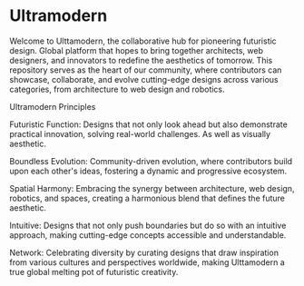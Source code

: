 # Ultramodern
Welcome to Ulttamodern, the collaborative hub for pioneering futuristic design. Global platform that hopes to bring together architects, web designers, and innovators to redefine the aesthetics of tomorrow. This repository serves as the heart of our community, where contributors can showcase, collaborate, and evolve cutting-edge designs across various categories, from architecture to web design and robotics.

Ultramodern Principles

Futuristic Function: Designs that not only look ahead but also demonstrate practical innovation, solving real-world challenges. As well as visually aesthetic.

Boundless Evolution: Community-driven evolution, where contributors build upon each other's ideas, fostering a dynamic and progressive ecosystem.

Spatial Harmony: Embracing the synergy between architecture, web design, robotics, and spaces, creating a harmonious blend that defines the future aesthetic.

Intuitive: Designs that not only push boundaries but do so with an intuitive approach, making cutting-edge concepts accessible and understandable.

Network: Celebrating diversity by curating designs that draw inspiration from various cultures and perspectives worldwide, making Ulttamodern a true global melting pot of futuristic creativity.
